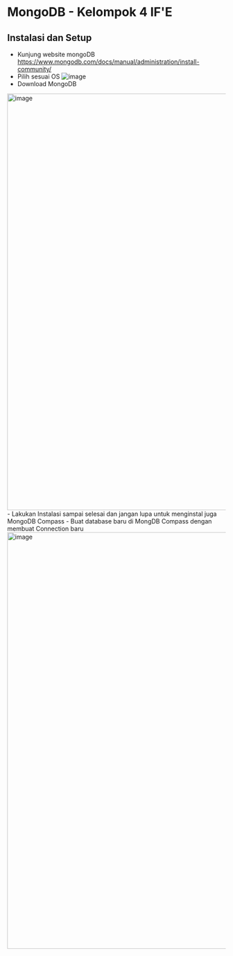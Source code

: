 # MongoDB - Kelompok 4 IF'E

## Instalasi dan Setup

- Kunjung website mongoDB https://www.mongodb.com/docs/manual/administration/install-community/
- Pilih sesuai OS
![image](https://user-images.githubusercontent.com/81552476/209423330-0ecdc937-e565-4c68-af11-1c11adb66c1f.png)
- Download MongoDB
<img width="960" alt="image" src="https://user-images.githubusercontent.com/81552476/209423377-ba396e66-9088-4be6-ac7f-93e4afd55199.png">
- Lakukan Instalasi sampai selesai dan jangan lupa untuk menginstal juga MongoDB Compass
- Buat database baru di MongDB Compass dengan membuat Connection baru
<img width="960" alt="image" src="https://user-images.githubusercontent.com/81552476/209423432-fa71cd0e-0171-4e05-bcea-cf6d50553673.png">
